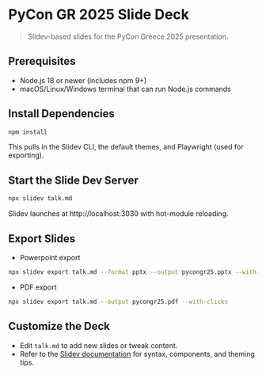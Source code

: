 # PyCon GR 2025 Slide Deck

> Slidev-based slides for the PyCon Greece 2025 presentation.

## Prerequisites
- Node.js 18 or newer (includes npm 9+)
- macOS/Linux/Windows terminal that can run Node.js commands

## Install Dependencies
```bash
npm install
```
This pulls in the Slidev CLI, the default themes, and Playwright (used for exporting).

## Start the Slide Dev Server
```bash
npx slidev talk.md
```
Slidev launches at http://localhost:3030 with hot-module reloading.

## Export Slides
- Powerpoint export
```bash
npx slidev export talk.md --format pptx --output pycongr25.pptx --with-clicks
```

- PDF export
```bash
npx slidev export talk.md --output pycongr25.pdf --with-clicks

```

## Customize the Deck
- Edit `talk.md` to add new slides or tweak content.
- Refer to the [Slidev documentation](https://sli.dev) for syntax, components, and theming tips.

